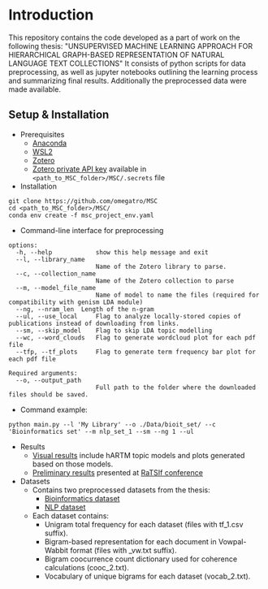 # Introduction
This repository contains the code developed as a part of work on the following thesis: "UNSUPERVISED MACHINE LEARNING APPROACH FOR HIERARCHICAL GRAPH-BASED REPRESENTATION OF NATURAL LANGUAGE TEXT COLLECTIONS"
It consists of python scripts for data preprocessing, as well as jupyter notebooks outlining the learning process and summarizing final results. Additionally the preprocessed data were made available.

## Setup & Installation

- Prerequisites
   - [Anaconda](https://www.anaconda.com/download)
   - [WSL2](https://learn.microsoft.com/en-us/windows/wsl/install)
   - [Zotero](https://www.zotero.org/download/)
   - [Zotero private API key](https://www.zotero.org/settings/keys) available in ```<path_to_MSC_folder>/MSC/.secrets``` file
- Installation
```
git clone https://github.com/omegatro/MSC
cd <path_to_MSC_folder>/MSC/
conda env create -f msc_project_env.yaml
```
- Command-line interface for preprocessing
```
options:
  -h, --help            show this help message and exit
  --l, --library_name
                        Name of the Zotero library to parse.
  --c, --collection_name
                        Name of the Zotero collection to parse
  --m, --model_file_name
                        Name of model to name the files (required for compatibility with genism LDA module)
  --ng, --nram_len  Length of the n-gram
  --ul, --use_local     Flag to analyze locally-stored copies of publications instead of downloading from links.
  --sm, --skip_model    Flag to skip LDA topic modelling
  --wc, --word_clouds   Flag to generate wordcloud plot for each pdf file
  --tfp, --tf_plots     Flag to generate term frequency bar plot for each pdf file

Required arguments:
  --o, --output_path
                        Full path to the folder where the downloaded files should be saved.
```
- Command example:
```
python main.py --l 'My Library' --o ./Data/bioit_set/ --c 'Bioinformatics set' --m nlp_set_1 --sm --ng 1 --ul
```
- Results
   - [Visual results](https://github.com/omegatro/MSC/blob/main/results/Final_results.ipynb) include hARTM topic models and plots generated based on those models.
   - [Preliminary results](https://github.com/omegatro/MSC/blob/main/results/Preliminary_results.html) presented at [RaTSIf conference](https://ratsif.tsi.lv/ratsif-2024-spring/)
- Datasets
   - Contains two preprocessed datasets from the thesis:
      - [Bioinformatics dataset](https://github.com/omegatro/MSC/tree/main/public_data/bioit_set)
      - [NLP dataset](https://github.com/omegatro/MSC/tree/main/public_data/nlp_set)
   - Each dataset contains:
      - Unigram total frequency for each dataset (files with tf_1.csv suffix).
      - Bigram-based representation for each document in Vowpal-Wabbit format (files with _vw.txt suffix).
      - Bigram coocurrence count dictionary used for coherence calculations (cooc_2.txt).
      - Vocabulary of unique bigrams for each dataset (vocab_2.txt).
